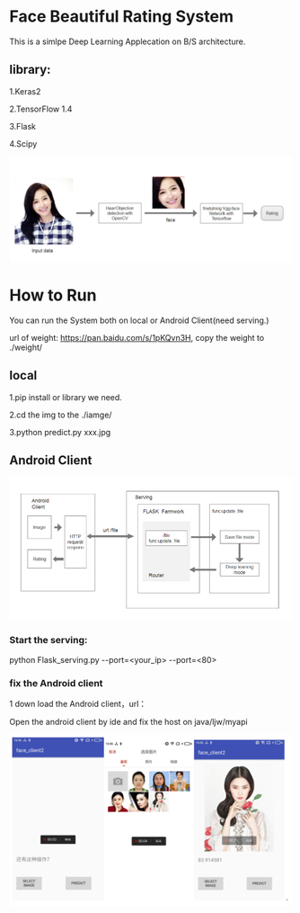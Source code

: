 # Face Beautiful Rating System
This is a simlpe Deep Learning Applecation on B/S architecture.<p>
  
## library:
1.Keras2 <p>
2.TensorFlow 1.4<p>
3.Flask<p>
4.Scipy<p>
![](https://github.com/KirtoXX/face-v1.3/blob/master/reference/%E6%95%B0%E6%8D%AE%E6%B5%81%E5%9B%BE.png)<p>

# How to Run
You can run the System both on local or Android Client(need serving.)<p>
url of weight: https://pan.baidu.com/s/1pKQvn3H, copy the weight to  ./weight/ <p> 
## local
1.pip install or library we need.<p>
2.cd the img to the ./iamge/ <p>
3.python predict.py xxx.jpg<p>

## Android Client
![](https://github.com/KirtoXX/face-v1.3/blob/master/reference/%E6%95%B0%E6%8D%AE%E6%B5%81%E5%9B%BEsystem.png)

### Start the serving:
python Flask_serving.py --port=<your_ip>  --port=<80> <p>

### fix the Android client
1 down load the Android client，url：<p>
Open the android client by ide and fix the host on java/ljw/myapi  <p>
![](https://github.com/KirtoXX/face-v1.3/blob/master/reference/client.png)
  
